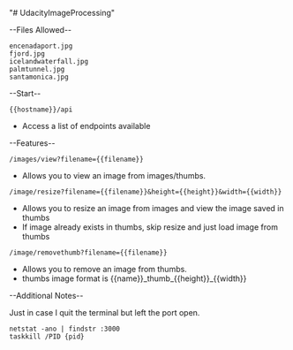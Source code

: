 "# UdacityImageProcessing" 

--Files Allowed--
```
encenadaport.jpg
fjord.jpg
icelandwaterfall.jpg
palmtunnel.jpg
santamonica.jpg 
```

--Start--
```
{{hostname}}/api
```
- Access a list of endpoints available

--Features--
```
/images/view?filename={{filename}}
```
- Allows you to view an image from images/thumbs.

```
/image/resize?filename={{filename}}&height={{height}}&width={{width}}
```
- Allows you to resize an image from images and view the image saved in thumbs
- If image already exists in thumbs, skip resize and just load image from thumbs

```
/image/removethumb?filename={{filename}}
```
- Allows you to remove an image from thumbs.
- thumbs image format is {{name}}\_thumb\_{{height}}\_{{width}}

--Additional Notes--

Just in case I quit the terminal but left the port open.
```
netstat -ano | findstr :3000
taskkill /PID {pid}
```